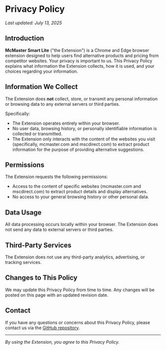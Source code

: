 # Privacy Policy

_Last updated: July 13, 2025_

## Introduction

**McMaster Smart Lite** ("the Extension") is a Chrome and Edge browser extension designed to help users find alternative products and pricing from competitor websites. Your privacy is important to us. This Privacy Policy explains what information the Extension collects, how it is used, and your choices regarding your information.

## Information We Collect

The Extension does **not** collect, store, or transmit any personal information or browsing data to any external servers or third parties.

Specifically:
- The Extension operates entirely within your browser.
- No user data, browsing history, or personally identifiable information is collected or transmitted.
- The Extension only interacts with the content of the websites you visit (specifically, mcmaster.com and mscdirect.com) to extract product information for the purpose of providing alternative suggestions.

## Permissions

The Extension requests the following permissions:
- Access to the content of specific websites (mcmaster.com and mscdirect.com) to extract product details and display alternatives.
- No access to your general browsing history or other personal data.

## Data Usage

All data processing occurs locally within your browser. The Extension does not send any data to external servers or third parties.

## Third-Party Services

The Extension does not use any third-party analytics, advertising, or tracking services.

## Changes to This Policy

We may update this Privacy Policy from time to time. Any changes will be posted on this page with an updated revision date.

## Contact

If you have any questions or concerns about this Privacy Policy, please contact us via the [GitHub repository](https://github.com/snaeem3/mcmaster-smart-lite).

---

_By using the Extension, you agree to this Privacy Policy._
